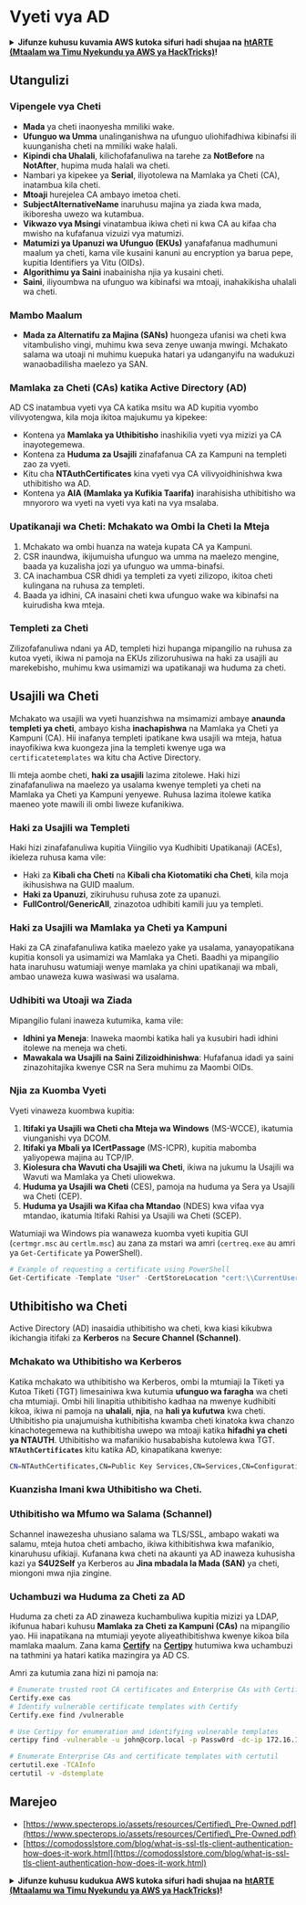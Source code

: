 # Vyeti vya AD

<details>

<summary><strong>Jifunze kuhusu kuvamia AWS kutoka sifuri hadi shujaa na</strong> <a href="https://training.hacktricks.xyz/courses/arte"><strong>htARTE (Mtaalam wa Timu Nyekundu ya AWS ya HackTricks)</strong></a><strong>!</strong></summary>

Njia nyingine za kusaidia HackTricks:

* Ikiwa unataka kuona **kampuni yako ikionekana kwenye HackTricks** au **kupakua HackTricks kwa PDF** Angalia [**MIPANGO YA KUJIUNGA**](https://github.com/sponsors/carlospolop)!
* Pata [**bidhaa rasmi za PEASS & HackTricks**](https://peass.creator-spring.com)
* Gundua [**Familia ya PEASS**](https://opensea.io/collection/the-peass-family), mkusanyiko wetu wa kipekee wa [**NFTs**](https://opensea.io/collection/the-peass-family)
* **Jiunge na** 💬 [**Kikundi cha Discord**](https://discord.gg/hRep4RUj7f) au kikundi cha [**telegram**](https://t.me/peass) au **tufuate** kwenye **Twitter** 🐦 [**@carlospolopm**](https://twitter.com/hacktricks_live)**.**
* **Shiriki mbinu zako za kuvamia kwa kuwasilisha PRs kwa** [**HackTricks**](https://github.com/carlospolop/hacktricks) na [**HackTricks Cloud**](https://github.com/carlospolop/hacktricks-cloud) repos za github.

</details>

## Utangulizi

### Vipengele vya Cheti

- **Mada** ya cheti inaonyesha mmiliki wake.
- **Ufunguo wa Umma** unalinganishwa na ufunguo uliohifadhiwa kibinafsi ili kuunganisha cheti na mmiliki wake halali.
- **Kipindi cha Uhalali**, kilichofafanuliwa na tarehe za **NotBefore** na **NotAfter**, hupima muda halali wa cheti.
- Nambari ya kipekee ya **Serial**, iliyotolewa na Mamlaka ya Cheti (CA), inatambua kila cheti.
- **Mtoaji** hurejelea CA ambayo imetoa cheti.
- **SubjectAlternativeName** inaruhusu majina ya ziada kwa mada, ikiboresha uwezo wa kutambua.
- **Vikwazo vya Msingi** vinatambua ikiwa cheti ni kwa CA au kifaa cha mwisho na kufafanua vizuizi vya matumizi.
- **Matumizi ya Upanuzi wa Ufunguo (EKUs)** yanafafanua madhumuni maalum ya cheti, kama vile kusaini kanuni au encryption ya barua pepe, kupitia Identifiers ya Vitu (OIDs).
- **Algorithimu ya Saini** inabainisha njia ya kusaini cheti.
- **Saini**, iliyoumbwa na ufunguo wa kibinafsi wa mtoaji, inahakikisha uhalali wa cheti.

### Mambo Maalum

- **Mada za Alternatifu za Majina (SANs)** huongeza ufanisi wa cheti kwa vitambulisho vingi, muhimu kwa seva zenye uwanja mwingi. Mchakato salama wa utoaji ni muhimu kuepuka hatari ya udanganyifu na wadukuzi wanaobadilisha maelezo ya SAN.

### Mamlaka za Cheti (CAs) katika Active Directory (AD)

AD CS inatambua vyeti vya CA katika msitu wa AD kupitia vyombo vilivyotengwa, kila moja ikitoa majukumu ya kipekee:

- Kontena ya **Mamlaka ya Uthibitisho** inashikilia vyeti vya mizizi ya CA inayotegemewa.
- Kontena za **Huduma za Usajili** zinafafanua CA za Kampuni na templeti zao za vyeti.
- Kitu cha **NTAuthCertificates** kina vyeti vya CA vilivyoidhinishwa kwa uthibitisho wa AD.
- Kontena ya **AIA (Mamlaka ya Kufikia Taarifa)** inarahisisha uthibitisho wa mnyororo wa vyeti na vyeti vya kati na vya msalaba.

### Upatikanaji wa Cheti: Mchakato wa Ombi la Cheti la Mteja

1. Mchakato wa ombi huanza na wateja kupata CA ya Kampuni.
2. CSR inaundwa, ikijumuisha ufunguo wa umma na maelezo mengine, baada ya kuzalisha jozi ya ufunguo wa umma-binafsi.
3. CA inachambua CSR dhidi ya templeti za vyeti zilizopo, ikitoa cheti kulingana na ruhusa za templeti.
4. Baada ya idhini, CA inasaini cheti kwa ufunguo wake wa kibinafsi na kuirudisha kwa mteja.

### Templeti za Cheti

Zilizofafanuliwa ndani ya AD, templeti hizi hupanga mipangilio na ruhusa za kutoa vyeti, ikiwa ni pamoja na EKUs zilizoruhusiwa na haki za usajili au marekebisho, muhimu kwa usimamizi wa upatikanaji wa huduma za cheti.

## Usajili wa Cheti

Mchakato wa usajili wa vyeti huanzishwa na msimamizi ambaye **anaunda templeti ya cheti**, ambayo kisha **inachapishwa** na Mamlaka ya Cheti ya Kampuni (CA). Hii inafanya templeti ipatikane kwa usajili wa mteja, hatua inayofikiwa kwa kuongeza jina la templeti kwenye uga wa `certificatetemplates` wa kitu cha Active Directory.

Ili mteja aombe cheti, **haki za usajili** lazima zitolewe. Haki hizi zinafafanuliwa na maelezo ya usalama kwenye templeti ya cheti na Mamlaka ya Cheti ya Kampuni yenyewe. Ruhusa lazima itolewe katika maeneo yote mawili ili ombi liweze kufanikiwa.

### Haki za Usajili wa Templeti

Haki hizi zinafafanuliwa kupitia Viingilio vya Kudhibiti Upatikanaji (ACEs), ikieleza ruhusa kama vile:
- Haki za **Kibali cha Cheti** na **Kibali cha Kiotomatiki cha Cheti**, kila moja ikihusishwa na GUID maalum.
- **Haki za Upanuzi**, zikiruhusu ruhusa zote za upanuzi.
- **FullControl/GenericAll**, zinazotoa udhibiti kamili juu ya templeti.

### Haki za Usajili wa Mamlaka ya Cheti ya Kampuni

Haki za CA zinafafanuliwa katika maelezo yake ya usalama, yanayopatikana kupitia konsoli ya usimamizi wa Mamlaka ya Cheti. Baadhi ya mipangilio hata inaruhusu watumiaji wenye mamlaka ya chini upatikanaji wa mbali, ambao unaweza kuwa wasiwasi wa usalama.

### Udhibiti wa Utoaji wa Ziada

Mipangilio fulani inaweza kutumika, kama vile:
- **Idhini ya Meneja**: Inaweka maombi katika hali ya kusubiri hadi idhini itolewe na meneja wa cheti.
- **Mawakala wa Usajili na Saini Zilizoidhinishwa**: Hufafanua idadi ya saini zinazohitajika kwenye CSR na Sera muhimu za Maombi OIDs.

### Njia za Kuomba Vyeti

Vyeti vinaweza kuombwa kupitia:
1. **Itifaki ya Usajili wa Cheti cha Mteja wa Windows** (MS-WCCE), ikatumia viunganishi vya DCOM.
2. **Itifaki ya Mbali ya ICertPassage** (MS-ICPR), kupitia mabomba yaliyopewa majina au TCP/IP.
3. **Kiolesura cha Wavuti cha Usajili wa Cheti**, ikiwa na jukumu la Usajili wa Wavuti wa Mamlaka ya Cheti uliowekwa.
4. **Huduma ya Usajili wa Cheti** (CES), pamoja na huduma ya Sera ya Usajili wa Cheti (CEP).
5. **Huduma ya Usajili wa Kifaa cha Mtandao** (NDES) kwa vifaa vya mtandao, ikatumia Itifaki Rahisi ya Usajili wa Cheti (SCEP).

Watumiaji wa Windows pia wanaweza kuomba vyeti kupitia GUI (`certmgr.msc` au `certlm.msc`) au zana za mstari wa amri (`certreq.exe` au amri ya `Get-Certificate` ya PowerShell).
```powershell
# Example of requesting a certificate using PowerShell
Get-Certificate -Template "User" -CertStoreLocation "cert:\\CurrentUser\\My"
```
## Uthibitisho wa Cheti

Active Directory (AD) inasaidia uthibitisho wa cheti, kwa kiasi kikubwa ikichangia itifaki za **Kerberos** na **Secure Channel (Schannel)**.

### Mchakato wa Uthibitisho wa Kerberos

Katika mchakato wa uthibitisho wa Kerberos, ombi la mtumiaji la Tiketi ya Kutoa Tiketi (TGT) limesainiwa kwa kutumia **ufunguo wa faragha** wa cheti cha mtumiaji. Ombi hili linapitia uthibitisho kadhaa na mwenye kudhibiti kikoa, ikiwa ni pamoja na **uhalali**, **njia**, na **hali ya kufutwa** kwa cheti. Uthibitisho pia unajumuisha kuthibitisha kwamba cheti kinatoka kwa chanzo kinachotegemewa na kuthibitisha uwepo wa mtoaji katika **hifadhi ya cheti ya NTAUTH**. Uthibitisho wa mafanikio husababisha kutolewa kwa TGT. **`NTAuthCertificates`** kitu katika AD, kinapatikana kwenye:
```bash
CN=NTAuthCertificates,CN=Public Key Services,CN=Services,CN=Configuration,DC=<domain>,DC=<com>
```
### Kuanzisha Imani kwa Uthibitisho wa Cheti.

### Uthibitisho wa Mfumo wa Salama (Schannel)

Schannel inawezesha uhusiano salama wa TLS/SSL, ambapo wakati wa salamu, mteja hutoa cheti ambacho, ikiwa kithibitishwa kwa mafanikio, kinaruhusu ufikiaji. Kufanana kwa cheti na akaunti ya AD inaweza kuhusisha kazi ya **S4U2Self** ya Kerberos au **Jina mbadala la Mada (SAN)** ya cheti, miongoni mwa njia zingine.

### Uchambuzi wa Huduma za Cheti za AD

Huduma za cheti za AD zinaweza kuchambuliwa kupitia mizizi ya LDAP, ikifunua habari kuhusu **Mamlaka za Cheti za Kampuni (CAs)** na mipangilio yao. Hii inapatikana na mtumiaji yeyote aliyeathibitishwa kwenye kikoa bila mamlaka maalum. Zana kama **[Certify](https://github.com/GhostPack/Certify)** na **[Certipy](https://github.com/ly4k/Certipy)** hutumiwa kwa uchambuzi na tathmini ya hatari katika mazingira ya AD CS.

Amri za kutumia zana hizi ni pamoja na:
```bash
# Enumerate trusted root CA certificates and Enterprise CAs with Certify
Certify.exe cas
# Identify vulnerable certificate templates with Certify
Certify.exe find /vulnerable

# Use Certipy for enumeration and identifying vulnerable templates
certipy find -vulnerable -u john@corp.local -p Passw0rd -dc-ip 172.16.126.128

# Enumerate Enterprise CAs and certificate templates with certutil
certutil.exe -TCAInfo
certutil -v -dstemplate
```
## Marejeo

* [https://www.specterops.io/assets/resources/Certified\_Pre-Owned.pdf](https://www.specterops.io/assets/resources/Certified\_Pre-Owned.pdf)
* [https://comodosslstore.com/blog/what-is-ssl-tls-client-authentication-how-does-it-work.html](https://comodosslstore.com/blog/what-is-ssl-tls-client-authentication-how-does-it-work.html)

<details>

<summary><strong>Jifunze kuhusu kudukua AWS kutoka sifuri hadi shujaa na</strong> <a href="https://training.hacktricks.xyz/courses/arte"><strong>htARTE (Mtaalamu wa Timu Nyekundu ya AWS ya HackTricks)</strong></a><strong>!</strong></summary>

Njia nyingine za kusaidia HackTricks:

* Ikiwa unataka kuona **kampuni yako ikitangazwa kwenye HackTricks** au **kupakua HackTricks kwa PDF** Angalia [**MIPANGO YA KUJIUNGA**](https://github.com/sponsors/carlospolop)!
* Pata [**bidhaa rasmi za PEASS & HackTricks**](https://peass.creator-spring.com)
* Gundua [**Familia ya PEASS**](https://opensea.io/collection/the-peass-family), mkusanyiko wetu wa [**NFTs**](https://opensea.io/collection/the-peass-family) ya kipekee
* **Jiunge na** 💬 [**Kikundi cha Discord**](https://discord.gg/hRep4RUj7f) au kikundi cha [**telegram**](https://t.me/peass) au **tufuate** kwenye **Twitter** 🐦 [**@carlospolopm**](https://twitter.com/hacktricks_live)**.**
* **Shiriki mbinu zako za kudukua kwa kuwasilisha PRs kwa** [**HackTricks**](https://github.com/carlospolop/hacktricks) na [**HackTricks Cloud**](https://github.com/carlospolop/hacktricks-cloud) repos za github.

</details>
